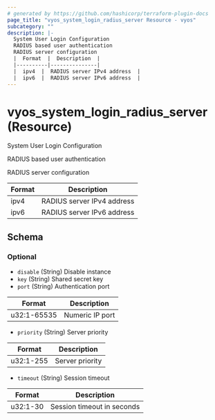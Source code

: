 ```yaml
---
# generated by https://github.com/hashicorp/terraform-plugin-docs
page_title: "vyos_system_login_radius_server Resource - vyos"
subcategory: ""
description: |-
  System User Login Configuration
  RADIUS based user authentication
  RADIUS server configuration
  |  Format  |  Description  |
  |----------|---------------|
  |  ipv4  |  RADIUS server IPv4 address  |
  |  ipv6  |  RADIUS server IPv6 address  |
---
```


# vyos_system_login_radius_server (Resource)

System User Login Configuration

RADIUS based user authentication

RADIUS server configuration

|  Format  |  Description  |
|----------|---------------|
|  ipv4  |  RADIUS server IPv4 address  |
|  ipv6  |  RADIUS server IPv6 address  |



<!-- schema generated by tfplugindocs -->
## Schema

### Optional

- `disable` (String) Disable instance
- `key` (String) Shared secret key
- `port` (String) Authentication port

|  Format  |  Description  |
|----------|---------------|
|  u32:1-65535  |  Numeric IP port  |
- `priority` (String) Server priority

|  Format  |  Description  |
|----------|---------------|
|  u32:1-255  |  Server priority  |
- `timeout` (String) Session timeout

|  Format  |  Description  |
|----------|---------------|
|  u32:1-30  |  Session timeout in seconds  |
